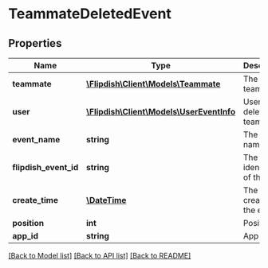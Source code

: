 # TeammateDeletedEvent

## Properties
Name | Type | Description | Notes
------------ | ------------- | ------------- | -------------
**teammate** | [**\Flipdish\\Client\Models\Teammate**](Teammate.md) | The deleted teammate | [optional] 
**user** | [**\Flipdish\\Client\Models\UserEventInfo**](UserEventInfo.md) | User who deleted the teammate | [optional] 
**event_name** | **string** | The event name | [optional] 
**flipdish_event_id** | **string** | The identitfier of the event | [optional] 
**create_time** | [**\DateTime**](\DateTime.md) | The time of creation of the event | [optional] 
**position** | **int** | Position | [optional] 
**app_id** | **string** | App id | [optional] 

[[Back to Model list]](../README.md#documentation-for-models) [[Back to API list]](../README.md#documentation-for-api-endpoints) [[Back to README]](../README.md)


